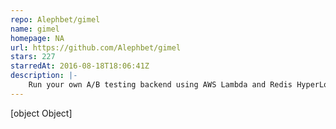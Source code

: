 ```yaml
---
repo: Alephbet/gimel
name: gimel
homepage: NA
url: https://github.com/Alephbet/gimel
stars: 227
starredAt: 2016-08-18T18:06:41Z
description: |-
    Run your own A/B testing backend using AWS Lambda and Redis HyperLogLog
---
```


[object Object]
